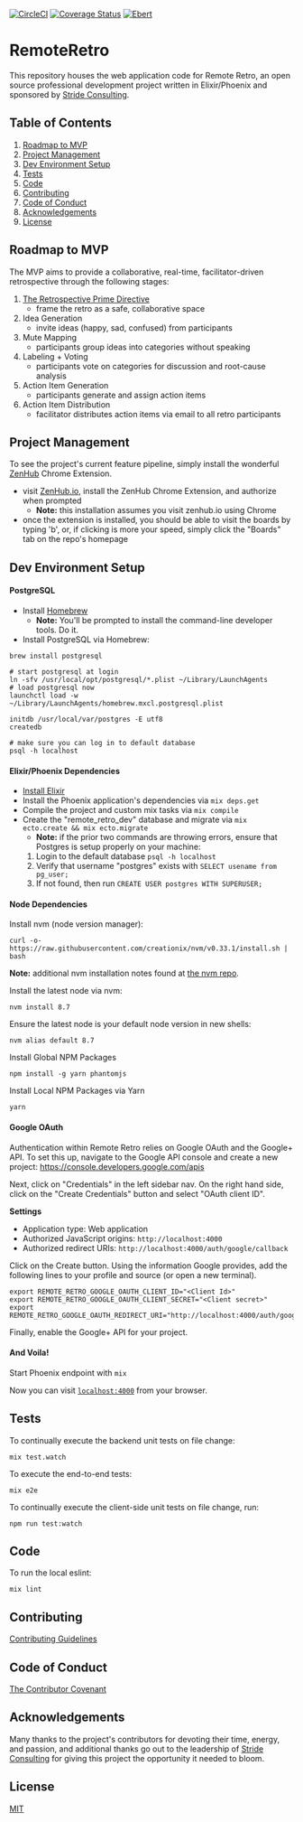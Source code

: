 [![CircleCI](https://circleci.com/gh/stride-nyc/remote_retro.svg?style=shield)](https://circleci.com/gh/stride-nyc/remote_retro)
[![Coverage Status](https://coveralls.io/repos/github/stride-nyc/remote_retro/badge.svg?branch=master)](https://coveralls.io/github/stride-nyc/remote_retro?branch=master)
[![Ebert](https://ebertapp.io/github/stride-nyc/remote_retro.svg)](https://ebertapp.io/github/stride-nyc/remote_retro)

# RemoteRetro

This repository houses the web application code for Remote Retro, an open source professional development project written in Elixir/Phoenix and sponsored by [Stride Consulting](http://stridenyc.com).

## Table of Contents
1. [Roadmap to MVP](#roadmap-to-mvp)
1. [Project Management](#project-management)
1. [Dev Environment Setup](#dev-environment-setup)
1. [Tests](#tests)
1. [Code](#code)
1. [Contributing](#contributing)
1. [Code of Conduct](#code-of-conduct)
1. [Acknowledgements](#acknowledgements)
1. [License](#license)

## Roadmap to MVP

The MVP aims to provide a collaborative, real-time, facilitator-driven retrospective through the following stages:

1. [The Retrospective Prime Directive](http://www.retrospectives.com/pages/retroPrimeDirective.html)
    - frame the retro as a safe, collaborative space
1. Idea Generation
    - invite ideas (happy, sad, confused) from participants
1. Mute Mapping
    - participants group ideas into categories without speaking
1. Labeling + Voting
    - participants vote on categories for discussion and root-cause analysis
1. Action Item Generation
    - participants generate and assign action items
1. Action Item Distribution
    - facilitator distributes action items via email to all retro participants

## Project Management

To see the project's current feature pipeline, simply install the wonderful [ZenHub](http://zenhub.io) Chrome Extension.

  - visit [ZenHub.io](http://zenhub.io), install the ZenHub Chrome Extension, and authorize when prompted
    - __Note:__ this installation assumes you visit zenhub.io using Chrome
  - once the extension is installed, you should be able to visit the boards by typing 'b', or, if clicking is more your speed, simply click the "Boards" tab on the repo's homepage

## Dev Environment Setup

#### PostgreSQL

- Install [Homebrew](http://brew.sh/)
  - __Note:__ You'll be prompted to install the command-line developer tools. Do it.
- Install PostgreSQL via Homebrew:

```
brew install postgresql

# start postgresql at login
ln -sfv /usr/local/opt/postgresql/*.plist ~/Library/LaunchAgents
# load postgresql now
launchctl load -w ~/Library/LaunchAgents/homebrew.mxcl.postgresql.plist

initdb /usr/local/var/postgres -E utf8
createdb

# make sure you can log in to default database
psql -h localhost
```

#### Elixir/Phoenix Dependencies
  - [Install Elixir](http://elixir-lang.org/install.html)
  - Install the Phoenix application's dependencies via `mix deps.get`
  - Compile the project and custom mix tasks via `mix compile`
  - Create the "remote_retro_dev" database and migrate via `mix ecto.create && mix ecto.migrate`
    -  __Note:__ if the prior two commands are throwing errors, ensure that Postgres is setup properly on your machine:
     1. Login to the default database `psql -h localhost`
     2. Verify that username "postgres" exists with `SELECT usename from pg_user;`
     3. If not found, then run `CREATE USER postgres WITH SUPERUSER;`

#### Node Dependencies

Install nvm (node version manager):

```
curl -o- https://raw.githubusercontent.com/creationix/nvm/v0.33.1/install.sh | bash
```
__Note:__ additional nvm installation notes found at [the nvm repo](https://github.com/creationix/nvm#install-script).

Install the latest node via nvm:
```
nvm install 8.7
```

Ensure the latest node is your default node version in new shells:
```
nvm alias default 8.7
```

Install Global NPM Packages
```
npm install -g yarn phantomjs
```

Install Local NPM Packages via Yarn
```
yarn
```

#### Google OAuth

Authentication within Remote Retro relies on Google OAuth and the Google+ API.  To set this up, navigate to the Google API console and create a new project: https://console.developers.google.com/apis

Next, click on "Credentials" in the left sidebar nav. On the right hand side, click on the "Create Credentials" button and select "OAuth client ID".

**Settings**
- Application type: Web application
- Authorized JavaScript origins: `http://localhost:4000`
- Authorized redirect URIs: `http://localhost:4000/auth/google/callback`

Click on the Create button. Using the information Google provides, add the following lines to your profile and source (or open a new terminal).
```
export REMOTE_RETRO_GOOGLE_OAUTH_CLIENT_ID="<Client Id>"
export REMOTE_RETRO_GOOGLE_OAUTH_CLIENT_SECRET="<Client secret>"
export REMOTE_RETRO_GOOGLE_OAUTH_REDIRECT_URI="http://localhost:4000/auth/google/callback"
```

Finally, enable the Google+ API for your project.

#### And Voila!

Start Phoenix endpoint with `mix`

Now you can visit [`localhost:4000`](http://localhost:4000) from your browser.

## Tests

To continually execute the backend unit tests on file change:

```
mix test.watch
```

To execute the end-to-end tests:

```
mix e2e
```

To continually execute the client-side unit tests on file change, run:

```
npm run test:watch
```

## Code

To run the local eslint:

```
mix lint
```

## Contributing
[Contributing Guidelines](CONTRIBUTING.md)

## Code of Conduct
[The Contributor Covenant](CODE_OF_CONDUCT.md)

## Acknowledgements

Many thanks to the project's contributors for devoting their time, energy, and passion, and additional thanks go out to the leadership of [Stride Consulting](http://stridenyc.com) for giving this project the opportunity it needed to bloom.

## License
[MIT](LICENSE)
